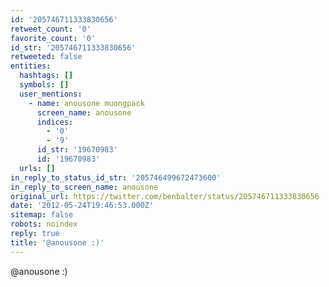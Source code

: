 ```yaml
---
id: '205746711333830656'
retweet_count: '0'
favorite_count: '0'
id_str: '205746711333830656'
retweeted: false
entities:
  hashtags: []
  symbols: []
  user_mentions:
    - name: anousone muongpack
      screen_name: anousone
      indices:
        - '0'
        - '9'
      id_str: '19670983'
      id: '19670983'
  urls: []
in_reply_to_status_id_str: '205746499672473600'
in_reply_to_screen_name: anousone
original_url: https://twitter.com/benbalter/status/205746711333830656
date: '2012-05-24T19:46:53.000Z'
sitemap: false
robots: noindex
reply: true
title: '@anousone :)'
---
```


@anousone :)
